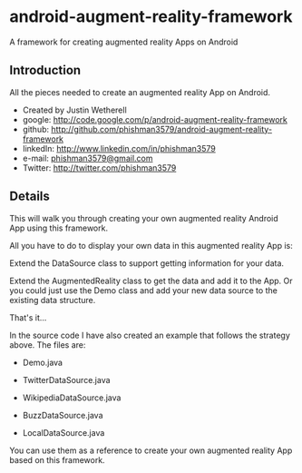 android-augment-reality-framework
=================================

A framework for creating augmented reality Apps on Android

## Introduction

All the pieces needed to create an augmented reality App on Android.

* Created by Justin Wetherell
* google:   http://code.google.com/p/android-augment-reality-framework
* github:   http://github.com/phishman3579/android-augment-reality-framework
* linkedIn: http://www.linkedin.com/in/phishman3579
* e-mail:   phishman3579@gmail.com
* Twitter:  http://twitter.com/phishman3579

## Details

This will walk you through creating your own augmented reality Android App using this framework.

All you have to do to display your own data in this augmented reality App is:

Extend the DataSource class to support getting information for your data.

Extend the AugmentedReality class to get the data and add it to the App. Or you could just use the Demo class and add your new data source to the existing data structure.

That's it...

In the source code I have also created an example that follows the strategy above. The files are:

* Demo.java

* TwitterDataSource.java

* WikipediaDataSource.java

* BuzzDataSource.java

* LocalDataSource.java

You can use them as a reference to create your own augmented reality App based on this framework.

